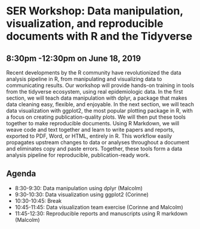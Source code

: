 # SER Workshop: Data manipulation, visualization, and reproducible documents with R and the Tidyverse

## 8:30pm -12:30pm on June 18, 2019

Recent developments by the R community have revolutionized the data analysis pipeline in R, from manipulating and visualizing data to communicating results. Our workshop will provide hands-on training in tools from the tidyverse ecosystem, using real epidemiologic data. In the first section, we will teach data manipulation with dplyr, a package that makes data cleaning easy, flexible, and enjoyable. In the next section, we will teach data visualization with ggplot2, the most popular plotting package in R, with a focus on creating publication-quality plots. We will then put these tools together to make reproducible documents. Using R Markdown, we will weave code and text together and learn to write papers and reports, exported to PDF, Word, or HTML, entirely in R. This workflow easily propagates upstream changes to data or analyses throughout a document and eliminates copy and paste errors. Together, these tools form a data analysis pipeline for reproducible, publication-ready work.

## Agenda

* 8:30-9:30: Data manipulation using dplyr (Malcolm)
* 9:30-10:30: Data visualization using ggplot2 (Corinne)
* 10:30-10:45: Break
* 10:45-11:45: Data visualization team exercise (Corinne and Malcolm)
* 11:45-12:30: Reproducible reports and manuscripts using R markdown (Malcolm)
